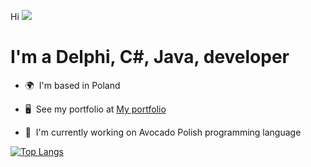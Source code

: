 

Hi ![](https://user-images.githubusercontent.com/18350557/176309783-0785949b-9127-417c-8b55-ab5a4333674e.gif)
# I'm a Delphi, C#, Java, developer
* 🌍  I'm based in Poland
* 🖥️  See my portfolio at [My portfolio](http://dimitalart.pl/)

* 🚀  I'm currently working on Avocado Polish programming language

[![Top Langs](https://github-readme-stats.vercel.app/api/top-langs/?username=Programista-Art&size_weight=0&count_weight=1)](https://github.com/anuraghazra/github-readme-stats)




